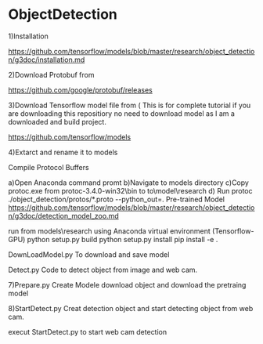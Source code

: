 # ObjectDetection
1)Installation

https://github.com/tensorflow/models/blob/master/research/object_detection/g3doc/installation.md

2)Download Protobuf from

https://github.com/google/protobuf/releases

3)Download Tensorflow model file from ( This is for complete tutorial if you are downloading this repositiory no need to download model 
        as I am a downloaded and build project.

https://github.com/tensorflow/models

4)Extarct and rename it to models

Compile Protocol Buffers

a)Open Anaconda command promt
b)Navigate to models directory
c)Copy protoc.exe from protoc-3.4.0-win32\bin to to\model\research
d) Run protoc ./object_detection/protos/*.proto --python_out=.
Pre-trained Model https://github.com/tensorflow/models/blob/master/research/object_detection/g3doc/detection_model_zoo.md

run from models\research using Anaconda virtual environment (Tensorflow-GPU) python setup.py build python setup.py install pip install -e .

DownLoadModel.py To download and save model

Detect.py Code to detect object from image and web cam.

7)Prepare.py Create Modele download object and download the pretraing model

8)StartDetect.py Creat detection object and start detecting object from web cam.

execut StartDetect.py to start web cam detection
